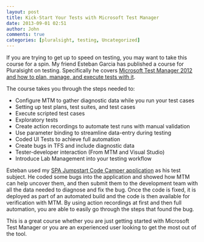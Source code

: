 ```yaml
---
layout: post
title: Kick-Start Your Tests with Microsoft Test Manager
date: 2013-09-01 02:51
author: John
comments: true
categories: [pluralsight, testing, Uncategorized]
---
```

If you are trying to get up to speed on testing, you may want to take this course for a spin. My friend Esteban Garcia has published a course for Pluralsight on testing. Specifically he covers <a href="http://pluralsight.com/training/courses/TableOfContents?courseName=microsoft-test-manager-2012&highlight=esteban-garcia_microsoft-test-manager-2012-m1-introduction!esteban-garcia_microsoft-test-manager-2012-m2-configuration!esteban-garcia_microsoft-test-manager-2012-m3-plan!esteban-garcia_microsoft-test-manager-2012-m4-execute!esteban-garcia_microsoft-test-manager-2012-m5-advanced-execution#microsoft-test-manager-2012-m1-introduction" target="_blank">Microsoft Test Manager 2012 and how to plan, manage, and execute tests with it</a>. 

The course takes you through the steps needed to:
<ul>
	<li>Configure MTM to gather diagnostic data while you run your test cases</li>
	<li>Setting up test plans, test suites, and test cases</li>
	<li>Execute scripted test cases</li>
	<li>Exploratory tests</li>
	<li>Create action recordings to automate test runs with manual validation</li>
	<li>Use parameter binding to streamline data-entry during testing</li>
	<li>Coded UI Tests to achieve full automation</li>
	<li>Create bugs in TFS and include diagnostic data</li>
	<li>Tester-developer interaction (From MTM and Visual Studio)</li>
	<li>Introduce Lab Management into your testing workflow</li>
</ul>

Esteban used my <a href="http://jpapa.me/spajsps" target="_blank">SPA Jumpstart Code Camper application</a> as his test subject.  He coded some bugs into the application and showed how MTM can help uncover them, and then submit them to the development team with all the data needed to diagnose and fix the bug.  Once the code is fixed, it is deployed as part of an automated build and the code is then available for verification with MTM.  By using action recordings at first and then full automation, you are able to easily go through the steps that found the bug.

This is a great course whether you are just getting started with Microsoft Test Manager or you are an experienced user looking to get the most out of the tool.

